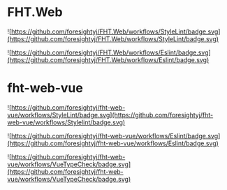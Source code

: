 # FHT.Web

![https://github.com/foresightyj/FHT.Web/workflows/StyleLint/badge.svg](https://github.com/foresightyj/FHT.Web/workflows/StyleLint/badge.svg)

![https://github.com/foresightyj/FHT.Web/workflows/Eslint/badge.svg](https://github.com/foresightyj/FHT.Web/workflows/Eslint/badge.svg)

# fht-web-vue

![https://github.com/foresightyj/fht-web-vue/workflows/StyleLint/badge.svg](https://github.com/foresightyj/fht-web-vue/workflows/Stylelint/badge.svg)

![https://github.com/foresightyj/fht-web-vue/workflows/Eslint/badge.svg](https://github.com/foresightyj/fht-web-vue/workflows/Eslint/badge.svg)

![https://github.com/foresightyj/fht-web-vue/workflows/VueTypeCheck/badge.svg](https://github.com/foresightyj/fht-web-vue/workflows/VueTypeCheck/badge.svg)


<!--
**foresightyj/foresightyj** is a ✨ _special_ ✨ repository because its `README.md` (this file) appears on your GitHub profile.

https://docs.github.com/en/actions/configuring-and-managing-workflows/configuring-a-workflow


Here are some ideas to get you started:

- 🔭 I’m currently working on ...
- 🌱 I’m currently learning ...
- 👯 I’m looking to collaborate on ...
- 🤔 I’m looking for help with ...
- 💬 Ask me about ...
- 📫 How to reach me: ...
- 😄 Pronouns: ...
- ⚡ Fun fact: ...
-->



